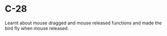# C-28
Learnt about mouse dragged and mouse released functions and made the bird fly when mouse released.
